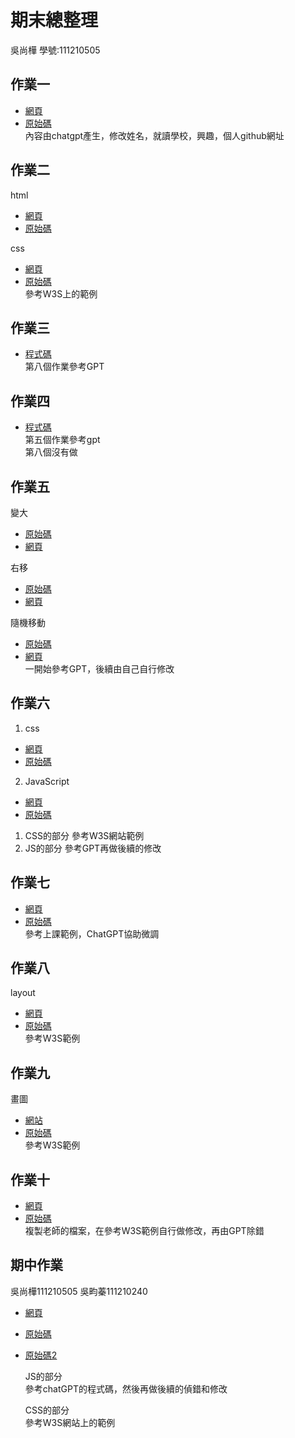 # 期末總整理

吳尚樺
學號:111210505

## 作業一
- [網頁](https://shanghua1002.github.io/wp/html/%E8%87%AA%E4%BB%8B.html)
- [原始碼](https://github.com/shanghua1002/wp/blob/master/html/%E8%87%AA%E4%BB%8B.html)  
內容由chatgpt產生，修改姓名，就讀學校，興趣，個人github網址

## 作業二
html  
- [網頁](https://shanghua1002.github.io/wp/%E8%A8%BB%E5%86%8A%E8%A1%A8%E5%96%AE/1.html)  
- [原始碼](https://github.com/shanghua1002/wp/blob/master/%E8%A8%BB%E5%86%8A%E8%A1%A8%E5%96%AE/1.html)

css  
- [網頁](https://shanghua1002.github.io/wp/%E8%A8%BB%E5%86%8A%E8%A1%A8%E5%96%AE/css.html)  
- [原始碼](https://github.com/shanghua1002/wp/blob/master/%E8%A8%BB%E5%86%8A%E8%A1%A8%E5%96%AE/css.html)  
參考W3S上的範例

## 作業三
- [程式碼](https://github.com/shanghua1002/wp/tree/master/hw)  
第八個作業參考GPT

## 作業四
- [程式碼](https://github.com/shanghua1002/wp/tree/master/hw)  
第五個作業參考gpt  
第八個沒有做

## 作業五
變大  
- [原始碼](https://github.com/shanghua1002/wp/blob/master/week5/big.html)  
- [網頁](https://shanghua1002.github.io/wp/week5/big.html)

右移  
- [原始碼](https://github.com/shanghua1002/wp/blob/master/week5/right.html)  
- [網頁](https://shanghua1002.github.io/wp/week5/right.html)

隨機移動  
- [原始碼](https://github.com/shanghua1002/wp/blob/master/week5/randon.html)  
- [網頁](https://shanghua1002.github.io/wp/week5/randon.html)  
一開始參考GPT，後續由自己自行修改

## 作業六
1. css  
- [網頁](https://shanghua1002.github.io/wp/week6/Sidebar.html)  
- [原始碼](https://github.com/shanghua1002/wp/blob/master/week6/Sidebar.html)  

2. JavaScript  
- [網頁](https://shanghua1002.github.io/wp/week6/slider.html)  
- [原始碼](https://github.com/shanghua1002/wp/blob/master/week6/slider.html)  
1. CSS的部分
參考W3S網站範例
2. JS的部分
   參考GPT再做後續的修改

## 作業七
- [網頁](https://shanghua1002.github.io/wp/sha256.html)  
- [原始碼](https://github.com/shanghua1002/wp/blob/master/sha256.html)  
參考上課範例，ChatGPT協助微調

## 作業八
layout  
- [網頁](https://shanghua1002.github.io/wp/HW8/layout.html)  
- [原始碼](https://github.com/shanghua1002/wp/blob/master/HW8/layout.html)  
參考W3S範例

## 作業九
畫圖  
- [網站](https://shanghua1002.github.io/wp/HW9/Linear%20Graphs.html)  
- [原始碼](https://github.com/shanghua1002/wp/blob/master/HW9/Linear%20Graphs.html)  
參考W3S範例

## 作業十
- [網頁](https://shanghua1002.github.io/wp/HW10/main.html)  
- [原始碼](https://github.com/shanghua1002/wp/blob/master/HW10/main.html)  
複製老師的檔案，在參考W3S範例自行做修改，再由GPT除錯

## 期中作業
吳尚樺111210505
吳畇蓁111210240
- [網頁](https://kumaaaaaaaaaaaakuaaaaa.github.io/wp/%E6%9C%9F%E6%9C%AB%E4%BD%9C%E6%A5%AD/%E9%A6%96%E9%A0%81.html)
- [原始碼](https://github.com/Kumaaaaaaaaaaaakuaaaaa/wp/tree/master/%E6%9C%9F%E6%9C%AB%E4%BD%9C%E6%A5%AD)
- [原始碼2](https://github.com/shanghua1002/wp/tree/master/mid_exam)

    JS的部分  
    參考chatGPT的程式碼，然後再做後續的偵錯和修改  

    CSS的部分  
    參考W3S網站上的範例  
